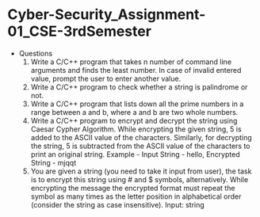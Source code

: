 # Cyber-Security_Assignment-01_CSE-3rdSemester
* Questions 
  1. Write a C/C++ program that takes n number of command line arguments and finds the least number. In case of invalid entered value, prompt the user to enter another value.
  2. Write a C/C++ program to check whether a string is palindrome or not.
  3. Write a C/C++ program that lists down all the prime numbers in a range between a and b, where a and b are two whole numbers.
  4. Write a C/C++ program to encrypt and decrypt the string using Caesar Cypher Algorithm. While encrypting the given string, 5 is added to the ASCII value of the characters. Similarly, for decrypting the string, 5 is subtracted from the ASCII value of the characters to print an original string. Example - Input String - hello, Encrypted String - mjqqt
  5. You are given a string (you need to take it input from user), the task is to encrypt this string
using # and $ symbols, alternatively. While encrypting the message the encrypted format must repeat
the symbol as many times as the letter position in alphabetical order (consider the string as case
insensitive).
Input: string
